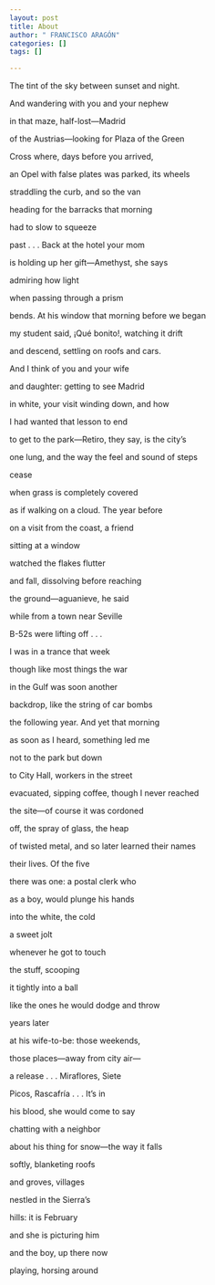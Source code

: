 ```yaml
---
layout: post
title: About
author: " FRANCISCO ARAGÓN"
categories: []
tags: []

---
```

The tint of the sky between sunset and night.

 

And wandering with you and your nephew

in that maze, half-lost—Madrid

of the Austrias—looking for Plaza of the Green

 

Cross where, days before you arrived,

an Opel with false plates was parked, its wheels

straddling the curb, and so the van

 

heading for the barracks that morning

had to slow to squeeze

past . . . Back at the hotel your mom

 

is holding up her gift—Amethyst, she says

admiring how light

when passing through a prism

 

bends. At his window that morning before we began

my student said, ¡Qué bonito!, watching it drift

and descend, settling on roofs and cars.

 

And I think of you and your wife

and daughter: getting to see Madrid

in white, your visit winding down, and how

 

I had wanted that lesson to end

to get to the park—Retiro, they say, is the city’s

one lung, and the way the feel and sound of steps

 

cease

when grass is completely covered

as if walking on a cloud. The year before

 

on a visit from the coast, a friend

sitting at a window

watched the flakes flutter

 

and fall, dissolving before reaching

the ground—aguanieve, he said

while from a town near Seville

 

B-52s were lifting off . . .

I was in a trance that week

though like most things the war

 

in the Gulf was soon another

backdrop, like the string of car bombs

the following year. And yet that morning

 

as soon as I heard, something led me

not to the park but down

to City Hall, workers in the street

 

evacuated, sipping coffee, though I never reached

the site—of course it was cordoned

off, the spray of glass, the heap

 

of twisted metal, and so later learned their names

their lives. Of the five

there was one: a postal clerk who

 

as a boy, would plunge his hands

into the white, the cold

a sweet jolt

 

whenever he got to touch

the stuff, scooping

it tightly into a ball

 

like the ones he would dodge and throw

years later

at his wife-to-be: those weekends,

 

those places—away from city air—

a release . . . Miraflores, Siete

Picos, Rascafría . . . It’s in

 

his blood, she would come to say

chatting with a neighbor

about his thing for snow—the way it falls

 

softly, blanketing roofs

and groves, villages

nestled in the Sierra’s

 

hills: it is February

and she is picturing him

and the boy, up there now

 

playing, horsing around
